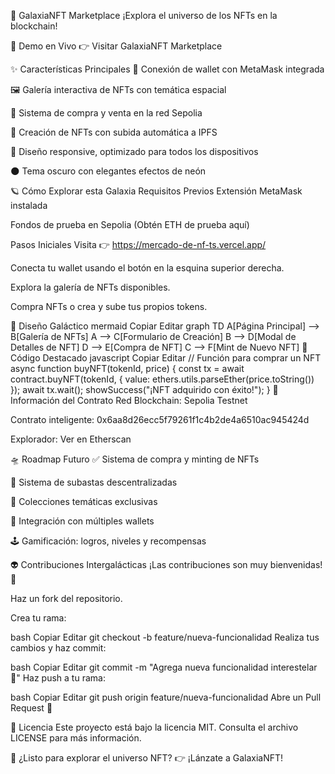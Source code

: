 🌌 GalaxiaNFT Marketplace
¡Explora el universo de los NFTs en la blockchain!

🚀 Demo en Vivo
👉 Visitar GalaxiaNFT Marketplace

✨ Características Principales
🔗 Conexión de wallet con MetaMask integrada

🖼️ Galería interactiva de NFTs con temática espacial

🛒 Sistema de compra y venta en la red Sepolia

🎨 Creación de NFTs con subida automática a IPFS

📱 Diseño responsive, optimizado para todos los dispositivos

🌑 Tema oscuro con elegantes efectos de neón

🪐 Cómo Explorar esta Galaxia
Requisitos Previos
Extensión MetaMask instalada

Fondos de prueba en Sepolia (Obtén ETH de prueba aquí)

Pasos Iniciales
Visita 👉 https://mercado-de-nf-ts.vercel.app/

Conecta tu wallet usando el botón en la esquina superior derecha.

Explora la galería de NFTs disponibles.

Compra NFTs o crea y sube tus propios tokens.

🎨 Diseño Galáctico
mermaid
Copiar
Editar
graph TD
    A[Página Principal] --> B[Galería de NFTs]
    A --> C[Formulario de Creación]
    B --> D[Modal de Detalles de NFT]
    D --> E[Compra de NFT]
    C --> F[Mint de Nuevo NFT]
🌟 Código Destacado
javascript
Copiar
Editar
// Función para comprar un NFT
async function buyNFT(tokenId, price) {
  const tx = await contract.buyNFT(tokenId, {
    value: ethers.utils.parseEther(price.toString())
  });
  await tx.wait();
  showSuccess("¡NFT adquirido con éxito!");
}
📡 Información del Contrato
Red Blockchain: Sepolia Testnet

Contrato inteligente: 0x6aa8d26ecc5f79261f1c4b2de4a6510ac945424d

Explorador: Ver en Etherscan

🛸 Roadmap Futuro
✅ Sistema de compra y minting de NFTs

🚀 Sistema de subastas descentralizadas

🎨 Colecciones temáticas exclusivas

🔗 Integración con múltiples wallets

🕹️ Gamificación: logros, niveles y recompensas

👽 Contribuciones Intergalácticas
¡Las contribuciones son muy bienvenidas! 🚀

Haz un fork del repositorio.

Crea tu rama:

bash
Copiar
Editar
git checkout -b feature/nueva-funcionalidad
Realiza tus cambios y haz commit:

bash
Copiar
Editar
git commit -m "Agrega nueva funcionalidad interestelar 🚀"
Haz push a tu rama:

bash
Copiar
Editar
git push origin feature/nueva-funcionalidad
Abre un Pull Request 🚀

📜 Licencia
Este proyecto está bajo la licencia MIT. Consulta el archivo LICENSE para más información.

🚀 ¿Listo para explorar el universo NFT?
👉 ¡Lánzate a GalaxiaNFT!
